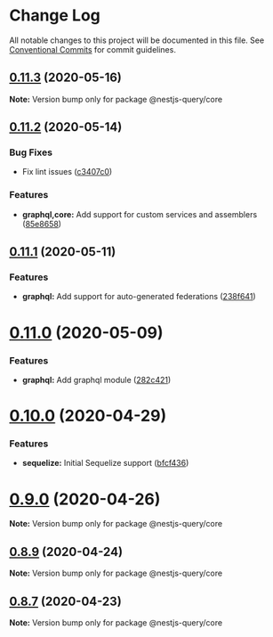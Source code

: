 # Change Log

All notable changes to this project will be documented in this file.
See [Conventional Commits](https://conventionalcommits.org) for commit guidelines.

## [0.11.3](https://github.com/doug-martin/nestjs-query/compare/v0.11.2...v0.11.3) (2020-05-16)

**Note:** Version bump only for package @nestjs-query/core





## [0.11.2](https://github.com/doug-martin/nestjs-query/compare/v0.11.1...v0.11.2) (2020-05-14)


### Bug Fixes

* Fix lint issues ([c3407c0](https://github.com/doug-martin/nestjs-query/commit/c3407c0abfebe2ed6563cf754bab646af124a661))


### Features

* **graphql,core:** Add support for custom services and assemblers ([85e8658](https://github.com/doug-martin/nestjs-query/commit/85e8658c6acd495233cabb576c3458afcb8fff12))





## [0.11.1](https://github.com/doug-martin/nestjs-query/compare/v0.11.0...v0.11.1) (2020-05-11)


### Features

* **graphql:** Add support for auto-generated federations ([238f641](https://github.com/doug-martin/nestjs-query/commit/238f641967ea6668dfb7bd9034fec732da7fe38b))





# [0.11.0](https://github.com/doug-martin/nestjs-query/compare/v0.10.2...v0.11.0) (2020-05-09)


### Features

* **graphql:** Add graphql module ([282c421](https://github.com/doug-martin/nestjs-query/commit/282c421d0e6f67fe750fa6005f6cb7d960c8fbd0))





# [0.10.0](https://github.com/doug-martin/nestjs-query/compare/v0.9.0...v0.10.0) (2020-04-29)


### Features

* **sequelize:** Initial Sequelize support ([bfcf436](https://github.com/doug-martin/nestjs-query/commit/bfcf4368b96617113c0334cd78a8881e4952eb99))





# [0.9.0](https://github.com/doug-martin/nestjs-query/compare/v0.8.9...v0.9.0) (2020-04-26)

**Note:** Version bump only for package @nestjs-query/core





## [0.8.9](https://github.com/doug-martin/nestjs-query/compare/v0.8.8...v0.8.9) (2020-04-24)

**Note:** Version bump only for package @nestjs-query/core





## [0.8.7](https://github.com/doug-martin/nestjs-query/compare/v0.8.6...v0.8.7) (2020-04-23)

**Note:** Version bump only for package @nestjs-query/core
